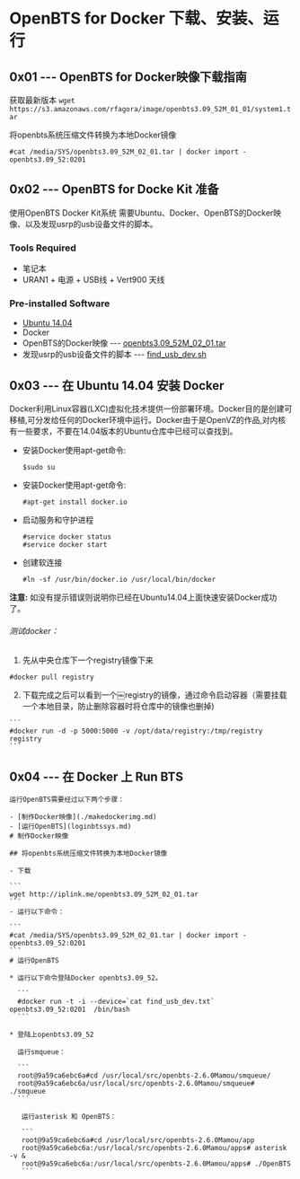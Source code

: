 # OpenBTS for Docker 下载、安装、运行



## 0x01 --- OpenBTS for Docker映像下载指南

  获取最新版本 `wget https://s3.amazonaws.com/rfagora/image/openbts3.09_52M_01_01/system1.tar`


  将openbts系统压缩文件转换为本地Docker镜像

  ```
  #cat /media/SYS/openbts3.09_52M_02_01.tar | docker import - openbts3.09_52:0201
  ```


## 0x02 --- OpenBTS for Docke Kit 准备

  使用OpenBTS Docker Kit系统 需要Ubuntu、Docker、OpenBTS的Docker映像、以及发现usrp的usb设备文件的脚本。

### Tools Required
  * 笔记本
  * URAN1 + 电源 + USB线 + Vert900 天线

### Pre-installed Software
  * [Ubuntu 14.04](https://)
  * Docker
  * OpenBTS的Docker映像 --- [openbts3.09_52M_02_01.tar](https://s3.amazonaws.com/rfagora/image/openbts3.09_52M_01_01/system1.tar)
  * 发现usrp的usb设备文件的脚本 --- [find_usb_dev.sh](https://s3.amazonaws.com/rfagora/image/openbts3.09_52M_01_01/find_usb_dev.sh)


## 0x03 --- 在 Ubuntu 14.04 安装 Docker

  Docker利用Linux容器(LXC)虚拟化技术提供一份部署环境。Docker目的是创建可移植,可分发给任何的Docker环境中运行。Docker由于是OpenVZ的作品,对内核有一些要求，不要在14.04版本的Ubuntu仓库中已经可以查找到。

  * 安装Docker使用apt-get命令:

    ```
    $sudo su
    ```

  * 安装Docker使用apt-get命令:

    ```
    #apt-get install docker.io
    ```

  * 启动服务和守护进程

    ```
    #service docker status
    #service docker start
    ```

  * 创建软连接

    ```
    #ln -sf /usr/bin/docker.io /usr/local/bin/docker
    ```

  **注意:** 如没有提示错误则说明你已经在Ubuntu14.04上面快速安装Docker成功了。

  ###### 测试docker：

  1. 先从中央仓库下一个registry镜像下来

   ```
   #docker pull registry
   ```

  2. 下载完成之后可以看到一个￼registry的镜像，通过命令启动容器（需要挂载一个本地目录，防止删除容器时将仓库中的镜像也删掉)

    ```
    #docker run -d -p 5000:5000 -v /opt/data/registry:/tmp/registry registry
    ```

## 0x04 --- 在 Docker 上 Run BTS

    运行OpenBTS需要经过以下两个步骤：

    - [制作Docker映像](./makedockerimg.md)
    - [运行OpenBTS](loginbtssys.md)
    # 制作Docker映像

    ## 将openbts系统压缩文件转换为本地Docker镜像

    - 下载

    ```
    wget http://iplink.me/openbts3.09_52M_02_01.tar
    ```
    - 运行以下命令：

    ```
    #cat /media/SYS/openbts3.09_52M_02_01.tar | docker import - openbts3.09_52:0201
    ```
    # 运行OpenBTS

    * 运行以下命令登陆Docker openbts3.09_52。

      ```
      #docker run -t -i --device=`cat find_usb_dev.txt`  openbts3.09_52:0201  /bin/bash
      ```

    * 登陆上openbts3.09_52

      运行smqueue：

      ```
      root@9a59ca6ebc6a#cd /usr/local/src/openbts-2.6.0Mamou/smqueue/
      root@9a59ca6ebc6a/usr/local/src/openbts-2.6.0Mamou/smqueue# ./smqueue
      ```

       运行asterisk 和 OpenBTS：

       ```
       root@9a59ca6ebc6a#cd /usr/local/src/openbts-2.6.0Mamou/app
       root@9a59ca6ebc6a:/usr/local/src/openbts-2.6.0Mamou/apps# asterisk -v &
       root@9a59ca6ebc6a:/usr/local/src/openbts-2.6.0Mamou/apps# ./OpenBTS
       ```
